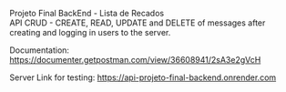 Projeto Final BackEnd - Lista de Recados <br>
API CRUD - CREATE, READ, UPDATE and DELETE of messages after creating and logging in users to the server.

Documentation: https://documenter.getpostman.com/view/36608941/2sA3e2gVcH

Server Link for testing: https://api-projeto-final-backend.onrender.com
